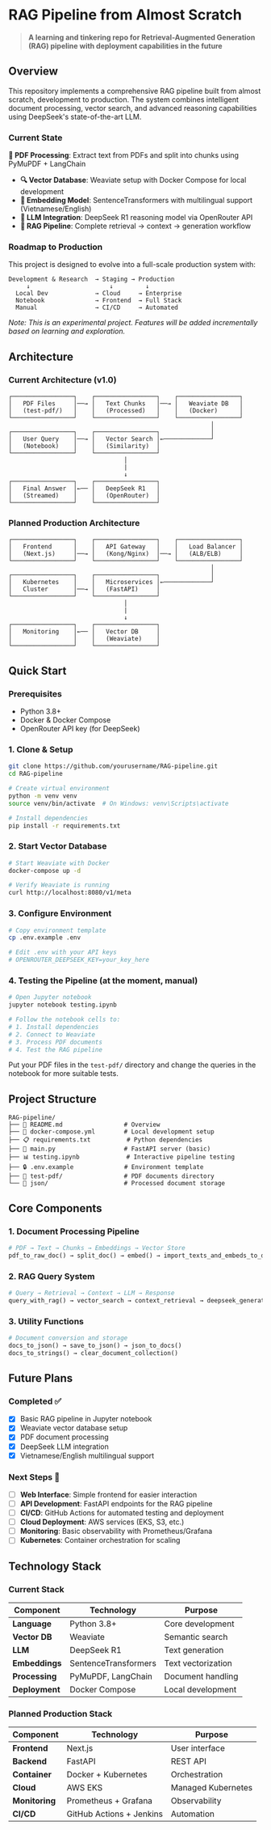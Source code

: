 # RAG Pipeline from Almost Scratch

> **A learning and tinkering repo for Retrieval-Augmented Generation (RAG) pipeline with deployment capabilities in the future**

## Overview

This repository implements a comprehensive RAG pipeline built from almost scratch, development to production. The system combines intelligent document processing, vector search, and advanced reasoning capabilities using DeepSeek's state-of-the-art LLM.

### Current State

**📄 PDF Processing**: Extract text from PDFs and split into chunks using PyMuPDF + LangChain
- **🔍 Vector Database**: Weaviate setup with Docker Compose for local development
- **🤖 Embedding Model**: SentenceTransformers with multilingual support (Vietnamese/English)
- **🧠 LLM Integration**: DeepSeek R1 reasoning model via OpenRouter API
- **🔄 RAG Pipeline**: Complete retrieval → context → generation workflow

### Roadmap to Production

This project is designed to evolve into a full-scale production system with:

```
Development & Research  → Staging → Production
     ↓                      ↓         ↓
  Local Dev             → Cloud     → Enterprise
  Notebook              → Frontend  → Full Stack
  Manual                → CI/CD     → Automated
```

*Note: This is an experimental project. Features will be added incrementally based on learning and exploration.*

## Architecture

### Current Architecture (v1.0)
```
┌─────────────────┐    ┌─────────────────┐    ┌─────────────────┐
│   PDF Files     │──→ │   Text Chunks   │──→ │   Weaviate DB   │
│   (test-pdf/)   │    │   (Processed)   │    │   (Docker)      │
└─────────────────┘    └─────────────────┘    └─────────────────┘
                                                        │
┌─────────────────┐    ┌─────────────────┐              │
│   User Query    │──→ │   Vector Search │←─────────────┘
│   (Notebook)    │    │   (Similarity)  │
└─────────────────┘    └─────────────────┘
                                │
                                |
                                ↓
┌─────────────────┐    ┌─────────────────┐
│   Final Answer  │←── │   DeepSeek R1   │
│   (Streamed)    │    │   (OpenRouter)  │
└─────────────────┘    └─────────────────┘
```

### Planned Production Architecture
```
┌─────────────────┐    ┌─────────────────┐    ┌─────────────────┐
│   Frontend      │    │   API Gateway   │    │   Load Balancer │
│   (Next.js)     │──→ │   (Kong/Nginx)  │──→ │   (ALB/ELB)     │
└─────────────────┘    └─────────────────┘    └─────────────────┘
                                                        │
┌─────────────────┐    ┌─────────────────┐              │
│   Kubernetes    │    │   Microservices │←─────────────┘
│   Cluster       │──→ │   (FastAPI)     │
└─────────────────┘    └─────────────────┘
                                │
                                |
                                ↓
┌─────────────────┐    ┌─────────────────┐
│   Monitoring    │←── │   Vector DB     │
│                 │    │   (Weaviate)    │
└─────────────────┘    └─────────────────┘
```

## Quick Start

### Prerequisites
- Python 3.8+
- Docker & Docker Compose
- OpenRouter API key (for DeepSeek)

### 1. Clone & Setup
```bash
git clone https://github.com/yourusername/RAG-pipeline.git
cd RAG-pipeline

# Create virtual environment
python -m venv venv
source venv/bin/activate  # On Windows: venv\Scripts\activate

# Install dependencies
pip install -r requirements.txt
```

### 2. Start Vector Database
```bash
# Start Weaviate with Docker
docker-compose up -d

# Verify Weaviate is running
curl http://localhost:8080/v1/meta
```

### 3. Configure Environment
```bash
# Copy environment template
cp .env.example .env

# Edit .env with your API keys
# OPENROUTER_DEEPSEEK_KEY=your_key_here
```

### 4. Testing the Pipeline (at the moment, manual)
```bash
# Open Jupyter notebook
jupyter notebook testing.ipynb

# Follow the notebook cells to:
# 1. Install dependencies
# 2. Connect to Weaviate
# 3. Process PDF documents
# 4. Test the RAG pipeline
```
Put your PDF files in the `test-pdf/` directory and change the queries in the notebook for more suitable tests.

## Project Structure

```
RAG-pipeline/
├── 📄 README.md                 # Overview
├── 🐳 docker-compose.yml        # Local development setup
├── 📋 requirements.txt          # Python dependencies
├── 🔧 main.py                   # FastAPI server (basic)
├── 📊 testing.ipynb             # Interactive pipeline testing
├── 🔒 .env.example              # Environment template
├── 📁 test-pdf/                 # PDF documents directory
└── 📁 json/                     # Processed document storage
```

## Core Components

### 1. Document Processing Pipeline
```python
# PDF → Text → Chunks → Embeddings → Vector Store
pdf_to_raw_doc() → split_doc() → embed() → import_texts_and_embeds_to_db()
```

### 2. RAG Query System
```python
# Query → Retrieval → Context → LLM → Response
query_with_rag() → vector_search → context_retrieval → deepseek_generation
```

### 3. Utility Functions
```python
# Document conversion and storage
docs_to_json() → save_to_json() → json_to_docs()
docs_to_strings() → clear_document_collection()
```

## Future Plans

### Completed ✅
- [x] Basic RAG pipeline in Jupyter notebook
- [x] Weaviate vector database setup
- [x] PDF document processing
- [x] DeepSeek LLM integration
- [x] Vietnamese/English multilingual support

### Next Steps 🔄
- [ ] **Web Interface**: Simple frontend for easier interaction
- [ ] **API Development**: FastAPI endpoints for the RAG pipeline
- [ ] **CI/CD**: GitHub Actions for automated testing and deployment
- [ ] **Cloud Deployment**: AWS services (EKS, S3, etc.)
- [ ] **Monitoring**: Basic observability with Prometheus/Grafana
- [ ] **Kubernetes**: Container orchestration for scaling

## Technology Stack

### Current Stack
| Component | Technology | Purpose |
|-----------|------------|---------|
| **Language** | Python 3.8+ | Core development |
| **Vector DB** | Weaviate | Semantic search |
| **LLM** | DeepSeek R1 | Text generation |
| **Embeddings** | SentenceTransformers | Text vectorization |
| **Processing** | PyMuPDF, LangChain | Document handling |
| **Deployment** | Docker Compose | Local development |

### Planned Production Stack
| Component | Technology | Purpose |
|-----------|------------|---------|
| **Frontend** | Next.js | User interface |
| **Backend** | FastAPI | REST API |
| **Container** | Docker + Kubernetes | Orchestration |
| **Cloud** | AWS EKS | Managed Kubernetes |
| **Monitoring** | Prometheus + Grafana | Observability |
| **CI/CD** | GitHub Actions + Jenkins | Automation |

   